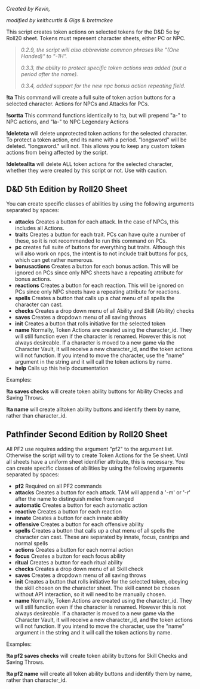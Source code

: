 *Created by Kevin,*

*modified by keithcurtis & Gigs & bretmckee*

This script creates token actions on selected tokens for the D&D 5e by Roll20 sheet. Tokens must represent character sheets, either PC or NPC.

> *0.2.9, the script will also abbreviate common phrases like "(One Handed)" to "-1H".*
> 
> *0.3.3, the ability to protect specific token actions was added (put a period after the name).*
> 
> *0.3.4, added support for the new npc bonus action repeating field.*

**!ta** This command will create a full suite of token action buttons for a selected character. Actions for NPCs and Attacks for PCs.

**!sortta** This command functions identically to !ta, but will prepend "a-" to NPC actions, and "la-" to NPC Legendary Actions

**!deleteta** will delete unprotected token actions for the selected character. To protect a token action, end its name with a period. "longsword" will be deleted. "longsword." will not. This allows you to keep any custom token actions from being affected by the script.

**!deleteallta** will delete ALL token actions for the selected character, whether they were created by this script or not. Use with caution.

## D&D 5th Edition by Roll20 Sheet
You can create specific classes of abilities by using the following arguments separated by spaces:
- **attacks** Creates a button for each attack. In the case of NPCs, this includes all Actions.
- **trait**s Creates a button for each trait. PCs can have quite a number of these, so it is not recommended to run this command on PCs.
- **pc** creates full suite of buttons for everything but traits. Although this will also work on npcs, the intent is to not include trait buttons for pcs, which can get rather numerous. 
- **bonusactions** Creates a button for each bonus action. This will be ignored on PCs since only NPC sheets have a repeating attribute for bonus actions.
- **reactions** Creates a button for each reaction. This will be ignored on PCs since only NPC sheets have a repeating attribute for reactions.
- **spells** Creates a button that calls up a chat menu of all spells the character can cast.
- **checks** Creates a drop down menu of all Ability and Skill (Ability) checks
- **saves** Creates a dropdown menu of all saving throws
- **init** Creates a button that rolls initiative for the selected token
- **name** Normally, Token Actions are created using the character_id. They will still function even if the character is renamed. However this is not always desireable. If a character is moved to a new game via the Character Vault, it will receive a new character_id, and the token actions will not function. If you intend to move the character, use the "name" argument in the string and it will call the token actions by name.
- **help** Calls up this help documentation

Examples:

**!ta saves checks** will create token ability buttons for Ability Checks and Saving Throws.

**!ta name** will create alltoken ability buttons and identify them by name, rather than character_id.

## Pathfinder Second Edition by Roll20 Sheet
All PF2 use requires adding the argument "pf2" to the argument list. Otherwise the script will try to create Token Actions for the 5e sheet. Until all sheets have a uniform sheet identifier attribute, this is necessary.
You can create specific classes of abilities by using the following arguments separated by spaces:
- **pf2** Required on all PF2 commands
- **attacks** Creates a button for each attack. TAM will append a '-m' or '-r' after the name to distinguish melee from ranged
- **automatic** Creates a button for each automatic action
- **reactive**  Creates a button for each reaction
- **innate**  Creates a button for each innate ability
- **offensive**  Creates a button for each offensive ability
- **spells** Creates a button that calls up a chat menu of all spells the character can cast. These are separated by innate, focus, cantrips and normal spells
- **actions** Creates a button for each normal action
- **focus** Creates a button for each focus ability
- **ritual** Creates a button for each ritual ability
- **checks** Creates a drop down menu of all Skill check
- **saves** Creates a dropdown menu of all saving throws
- **init** Creates a button that rolls initiative for the selected token, obeying the skill chosen on the character sheet. The skill cannot be chosen without API interaction, so it will need to be manually chosen.
- **name** Normally, Token Actions are created using the character_id. They will still function even if the character is renamed. However this is not always desireable. If a character is moved to a new game via the Character Vault, it will receive a new character_id, and the token actions will not function. If you intend to move the character, use the "name" argument in the string and it will call the token actions by name.

Examples:

**!ta pf2 saves checks** will create token ability buttons for Skill Checks and Saving Throws.

**!ta pf2 name** will create all token ability buttons and identify them by name, rather than character_id.
